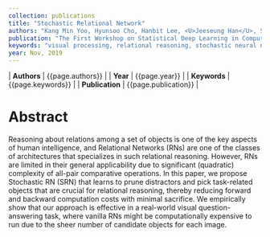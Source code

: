 ```yaml
---
collection: publications
title: "Stochastic Relational Network"
authors: "Kang Min Yoo, Hyunsoo Cho, Hanbit Lee, <U>Jeeseung Han</U>, Sang-goo Lee"
publication: "The First Workshop on Statistical Deep Learning in Computer Vision 2019 (ICCV Workshop)"
keywords: "visual processing, relational reasoning, stochastic neural network"
year: Nov, 2019
---
```


| **Authors**           | {{page.authors}}      |
| **Year**              | {{page.year}}         |
| **Keywords**          | {{page.keywords}}     |
| **Publication**       | {{page.publication}}  |

# Abstract
Reasoning about relations among a set of objects is one of the key aspects of human intelligence, and Relational Networks (RNs) are one of the classes of architectures that specializes in such relational reasoning. However, RNs are limited in their general applicability due to significant (quadratic) complexity of all-pair comparative operations. In this paper, we propose Stochastic RN (SRN) that learns to prune distractors and pick task-related objects that are crucial for relational reasoning, thereby reducing forward and backward computation costs with minimal sacrifice. We empirically show that our approach is effective in a real-world visual question-answering task, where vanilla RNs might be computationally expensive to run due to the sheer number of candidate objects for each image.

